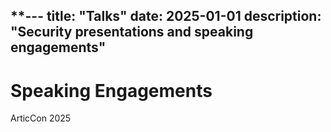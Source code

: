 **---
title: "Talks"
date: 2025-01-01
description: "Security presentations and speaking engagements"
---

# **Speaking Engagements**

ArticCon 2025
